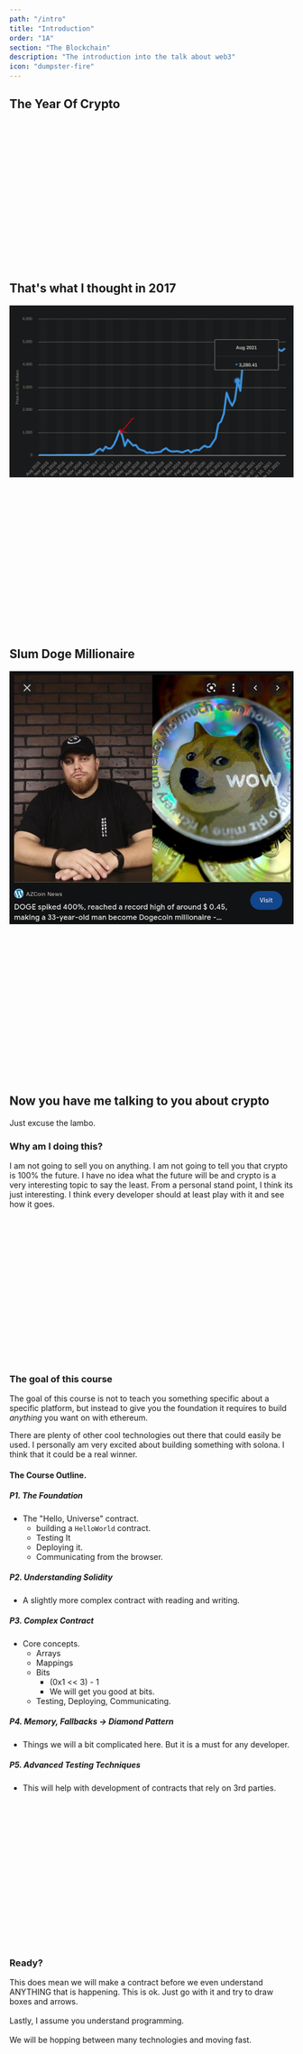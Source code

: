 ```yaml
---
path: "/intro"
title: "Introduction"
order: "1A"
section: "The Blockchain"
description: "The introduction into the talk about web3"
icon: "dumpster-fire"
---
```


## The Year Of Crypto

<br />
<br />
<br />
<br />
<br />
<br />
<br />
<br />
<br />
<br />
<br />
<br />
<br />
<br />
<br />

## That's what I thought in 2017
![2017 best year](./images/2017.png)

<br />
<br />
<br />
<br />
<br />
<br />
<br />
<br />
<br />
<br />
<br />
<br />
<br />
<br />
<br />

## Slum Doge Millionaire
![Slumdoge Millionaire](./images/slum-doge.png)

<br />
<br />
<br />
<br />
<br />
<br />
<br />
<br />
<br />
<br />
<br />
<br />
<br />
<br />
<br />

## Now you have me talking to you about crypto
Just excuse the lambo.

### Why am I doing this?
I am not going to sell you on anything.  I am not going to tell you that crypto
is 100% the future.  I have no idea what the future will be and crypto is a
very interesting topic to say the least.  From a personal stand point, I think
its just interesting.  I think every developer should at least play with it and
see how it goes.

<br />
<br />
<br />
<br />
<br />
<br />
<br />
<br />
<br />
<br />
<br />
<br />
<br />
<br />
<br />

### The goal of this course
The goal of this course is not to teach you something specific about a specific
platform, but instead to give you the foundation it requires to build
_anything_ you want on with ethereum.

There are plenty of other cool technologies out there that could easily be
used.  I personally am very excited about building something with solona.  I
think that it could be a real winner.

#### The Course Outline.
##### P1. The Foundation
* The "Hello, Universe" contract.
  * building a `HelloWorld` contract.
  * Testing It
  * Deploying it.
  * Communicating from the browser.

##### P2. Understanding Solidity
* A slightly more complex contract with reading and writing.

##### P3. Complex Contract
* Core concepts.
  * Arrays
  * Mappings
  * Bits
    * (0x1 << 3) - 1
    * We will get you good at bits.
  * Testing, Deploying, Communicating.

##### P4. Memory, Fallbacks -> Diamond Pattern
* Things we will a bit complicated here.  But it is a must for any developer.

##### P5. Advanced Testing Techniques
* This will help with development of contracts that rely on 3rd parties.

<br />
<br />
<br />
<br />
<br />
<br />
<br />
<br />
<br />
<br />
<br />
<br />
<br />
<br />
<br />

### Ready?
This does mean we will make a contract before we even understand ANYTHING that
is happening.  This is ok.  Just go with it and try to draw boxes and arrows.
<br />
<br />
Lastly, I assume you understand programming.
<br />
<br />
We will be hopping between many technologies and moving fast.

<br />
<br />
<br />
<br />
<br />
<br />
<br />
<br />
<br />
<br />
<br />
<br />
<br />
<br />
<br />

